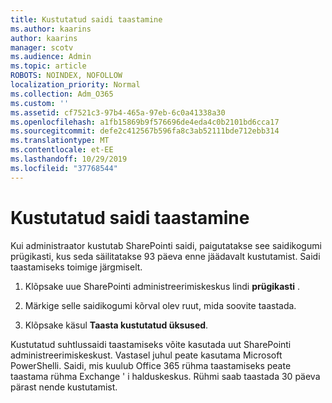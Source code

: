 ```yaml
---
title: Kustutatud saidi taastamine
ms.author: kaarins
author: kaarins
manager: scotv
ms.audience: Admin
ms.topic: article
ROBOTS: NOINDEX, NOFOLLOW
localization_priority: Normal
ms.collection: Adm_O365
ms.custom: ''
ms.assetid: cf7521c3-97b4-465a-97eb-6c0a41338a30
ms.openlocfilehash: a1fb15869b9f576696de4eda4c0b2101bd6cca17
ms.sourcegitcommit: defe2c412567b596fa8c3ab52111bde712ebb314
ms.translationtype: MT
ms.contentlocale: et-EE
ms.lasthandoff: 10/29/2019
ms.locfileid: "37768544"
---
```

# <a name="restore-a-deleted-site"></a>Kustutatud saidi taastamine

Kui administraator kustutab SharePointi saidi, paigutatakse see saidikogumi prügikasti, kus seda säilitatakse 93 päeva enne jäädavalt kustutamist. Saidi taastamiseks toimige järgmiselt.
  
1. Klõpsake uue SharePointi administreerimiskeskus lindi **prügikasti** . 
    
2. Märkige selle saidikogumi kõrval olev ruut, mida soovite taastada.
    
3. Klõpsake käsul **Taasta kustutatud üksused**.
    
Kustutatud suhtlussaidi taastamiseks võite kasutada uut SharePointi administreerimiskeskust. Vastasel juhul peate kasutama Microsoft PowerShelli. Saidi, mis kuulub Office 365 rühma taastamiseks peate taastama rühma Exchange ' i halduskeskus. Rühmi saab taastada 30 päeva pärast nende kustutamist.
  

